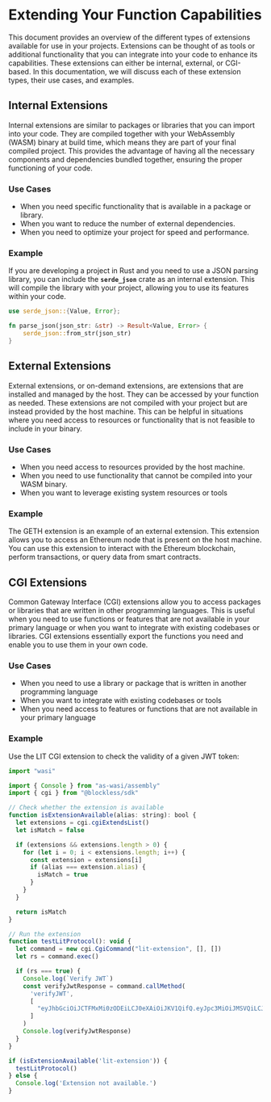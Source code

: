 # Extending Your Function Capabilities

This document provides an overview of the different types of extensions available for use in your projects. Extensions can be thought of as tools or additional functionality that you can integrate into your code to enhance its capabilities. These extensions can either be internal, external, or CGI-based. In this documentation, we will discuss each of these extension types, their use cases, and examples.

## Internal Extensions

Internal extensions are similar to packages or libraries that you can import into your code. They are compiled together with your WebAssembly (WASM) binary at build time, which means they are part of your final compiled project. This provides the advantage of having all the necessary components and dependencies bundled together, ensuring the proper functioning of your code.

### Use Cases

- When you need specific functionality that is available in a package or library.
- When you want to reduce the number of external dependencies.
- When you need to optimize your project for speed and performance.

### Example

If you are developing a project in Rust and you need to use a JSON parsing library, you can include the **`serde_json`** crate as an internal extension. This will compile the library with your project, allowing you to use its features within your code.

```rust
use serde_json::{Value, Error};

fn parse_json(json_str: &str) -> Result<Value, Error> {
    serde_json::from_str(json_str)
}
```

## External Extensions

External extensions, or on-demand extensions, are extensions that are installed and managed by the host. They can be accessed by your function as needed. These extensions are not compiled with your project but are instead provided by the host machine. This can be helpful in situations where you need access to resources or functionality that is not feasible to include in your binary.

### Use Cases

- When you need access to resources provided by the host machine.
- When you need to use functionality that cannot be compiled into your WASM binary.
- When you want to leverage existing system resources or tools

### Example

The GETH extension is an example of an external extension. This extension allows you to access an Ethereum node that is present on the host machine. You can use this extension to interact with the Ethereum blockchain, perform transactions, or query data from smart contracts.

## CGI Extensions

Common Gateway Interface (CGI) extensions allow you to access packages or libraries that are written in other programming languages. This is useful when you need to use functions or features that are not available in your primary language or when you want to integrate with existing codebases or libraries. CGI extensions essentially export the functions you need and enable you to use them in your own code.

### Use Cases

- When you need to use a library or package that is written in another programming language
- When you want to integrate with existing codebases or tools
- When you need access to features or functions that are not available in your primary language

### Example

Use the LIT CGI extension to check the validity of a given JWT token:

```jsx
import "wasi"

import { Console } from "as-wasi/assembly"
import { cgi } from "@blockless/sdk"

// Check whether the extension is available
function isExtensionAvailable(alias: string): bool {
  let extensions = cgi.cgiExtendsList()
  let isMatch = false

  if (extensions && extensions.length > 0) {
    for (let i = 0; i < extensions.length; i++) {
      const extension = extensions[i]
      if (alias === extension.alias) {
        isMatch = true
      }
    }
  }

  return isMatch
}

// Run the extension
function testLitProtocol(): void {
  let command = new cgi.CgiCommand("lit-extension", [], [])
  let rs = command.exec()

  if (rs === true) {
    Console.log(`Verify JWT`)
    const verifyJwtResponse = command.callMethod(
      'verifyJWT',
      [
        "eyJhbGciOiJCTFMxMi0zODEiLCJ0eXAiOiJKV1QifQ.eyJpc3MiOiJMSVQiLCJzdWIiOiIweGZmZjE3NWMxNGEyOTllZjcwMjdkYTBkMzQ4ZjQzOGUxNTQ4ODBjY2QiLCJjaGFpbiI6ImV0aGVyZXVtIiwiaWF0IjoxNjc2NDQ0NTcwLCJleHAiOjE2NzY0ODc3NzAsImJhc2VVcmwiOiJsaXQtdGVzdC5ibHMuZGV2IiwicGF0aCI6Ii81Ym9uanB4NHE2Nmoxbng2c2ZoZjEiLCJvcmdJZCI6IiIsInJvbGUiOiIiLCJleHRyYURhdGEiOiIifQ.puWAqp82-1OM-jiHwl2jFroforAU7A5DY_4u9lXZ9KbuPHFcXQB-ovWN9DWfD7DGBf-KxT5_6f5Ii0cHmWi3TAFv-KAVkIYPAX-r_6tV6_ot2mle8pU7f43O_I_mjxwi"
      ]
    )
    Console.log(verifyJwtResponse)
  }
}

if (isExtensionAvailable('lit-extension')) {
  testLitProtocol()
} else {
  Console.log('Extension not available.')
}
```
